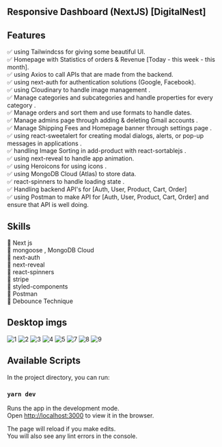 ## Responsive Dashboard (NextJS) [DigitalNest]

## Features
✅ using Tailwindcss for giving some beautiful UI.<br />
✅ Homepage with Statistics of orders & Revenue [Today - this week - this month].<br />
✅ using Axios to call APIs that are made from the backend.<br />
✅ using next-auth for authentication solutions (Google, Facebook). <br />
✅ using Cloudinary to handle image management .<br />
✅ Manage categories and subcategories and handle properties for every category .<br />
✅ Manage orders and sort them and use formats to handle dates.<br />
✅ Manage admins page through adding & deleting Gmail accounts   .<br />
✅ Manage Shipping Fees and Homepage banner through settings page   .<br />
✅ using react-sweetalert for creating modal dialogs, alerts, or pop-up messages in applications .<br />
✅ handling Image Sorting in add-product with react-sortablejs .<br />
✅ using next-reveal to handle app animation.<br />
✅ using Heroicons for using icons .<br />
✅ using MongoDB Cloud (Atlas) to store data. <br />
✅ react-spinners to handle loading state .<br />
✅ Handling backend API's for [Auth, User, Product, Cart, Order] <br />
✅ using Postman to make API for [Auth, User, Product, Cart, Order] and ensure that API is well doing.<br />

## Skills 

🚀 Next js<br />
🚀 mongoose , MongoDB Cloud<br />
🚀 next-auth<br />
🚀 next-reveal<br />
🚀 react-spinners<br />
🚀 stripe<br />
🚀 styled-components<br />
🚀 Postman<br />
🚀 Debounce Technique<br />





## Desktop imgs
![1](https://github.com/ahmedkhaled2030/Dashboard-Nextjs-Tailwind/assets/113113701/4b074f65-1516-40ba-a3ec-56693f40f44b)
![2](https://github.com/ahmedkhaled2030/Dashboard-Nextjs-Tailwind/assets/113113701/b4fc0380-9fd8-4a6e-b8bc-bf9ec51b6196)
![3](https://github.com/ahmedkhaled2030/Dashboard-Nextjs-Tailwind/assets/113113701/27bcf6ed-8dde-41d3-ae41-525c2c5f74d4)
![4](https://github.com/ahmedkhaled2030/Dashboard-Nextjs-Tailwind/assets/113113701/53498440-4f1c-4096-9a3a-e05354ec6949)
![5](https://github.com/ahmedkhaled2030/Dashboard-Nextjs-Tailwind/assets/113113701/cead4cd2-cbee-4b89-97d7-ccaf715d5e3c)
![7](https://github.com/ahmedkhaled2030/Dashboard-Nextjs-Tailwind/assets/113113701/7d432264-8300-458f-8541-c320e63c5ae7)
![8](https://github.com/ahmedkhaled2030/Dashboard-Nextjs-Tailwind/assets/113113701/b2aa228d-a35e-4b5a-9b83-5bbb4e97eef9)
![9](https://github.com/ahmedkhaled2030/Dashboard-Nextjs-Tailwind/assets/113113701/ed6b5a00-5441-458a-be17-c711e00c48e1)

## Available Scripts

In the project directory, you can run:

### `yarn dev`

Runs the app in the development mode.\
Open [http://localhost:3000](http://localhost:3000) to view it in the browser.

The page will reload if you make edits.\
You will also see any lint errors in the console.

